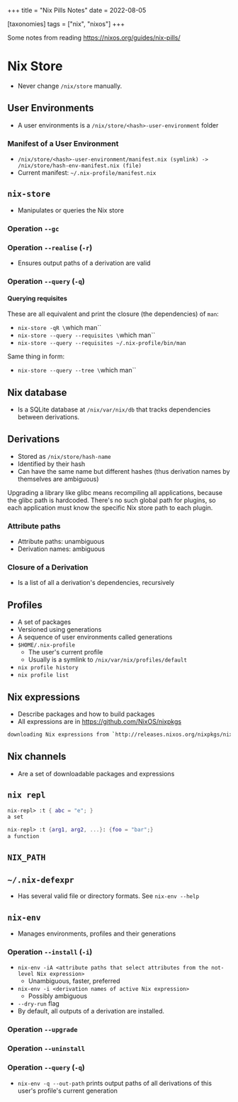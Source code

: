 +++
title = "Nix Pills Notes"
date = 2022-08-05

[taxonomies]
tags = ["nix", "nixos"]
+++

Some notes from reading https://nixos.org/guides/nix-pills/

# Nix Store

- Never change `/nix/store` manually.

## User Environments

- A user environments is a `/nix/store/<hash>-user-environment` folder

### Manifest of a User Environment

- `/nix/store/<hash>-user-environment/manifest.nix (symlink) -> /nix/store/hash-env-manifest.nix (file)`
- Current manifest: `~/.nix-profile/manifest.nix`

## `nix-store`

- Manipulates or queries the Nix store

### Operation `--gc`

### Operation `--realise` (`-r`)

- Ensures output paths of a derivation are valid

### Operation `--query` (`-q`)

#### Querying requisites

These are all equivalent and print the closure (the dependencies) of `man`:
- `nix-store -qR \`which man\``
- `nix-store --query --requisites \`which man\``
- `nix-store --query --requisites ~/.nix-profile/bin/man`

Same thing in form:
- `nix-store --query --tree \`which man\``

## Nix database

- Is a SQLite database at `/nix/var/nix/db` that tracks dependencies between derivations.

## Derivations

- Stored as `/nix/store/hash-name`
- Identified by their hash
- Can have the same name but different hashes (thus derivation names by themselves are ambiguous)

Upgrading a library like glibc means recompiling all applications, because the glibc path is hardcoded.
There's no such global path for plugins, so each application must know the specific Nix store path to each plugin.

### Attribute paths

- Attribute paths: unambiguous
- Derivation names: ambiguous

### Closure of a Derivation

- Is a list of all a derivation's dependencies, recursively

## Profiles

- A set of packages
- Versioned using generations
- A sequence of user environments called generations
- `$HOME/.nix-profile`
    - The user's current profile
    - Usually is a symlink to `/nix/var/nix/profiles/default`
- `nix profile history`
- `nix profile list`

## Nix expressions

- Describe packages and how to build packages
- All expressions are in https://github.com/NixOS/nixpkgs

```sh
downloading Nix expressions from `http://releases.nixos.org/nixpkgs/nixpkgs-14.10pre46060.a1a2851/nixexprs.tar.xz'...
```

## Nix channels

- Are a set of downloadable packages and expressions

## `nix repl`

```nix
nix-repl> :t { abc = "e"; }
a set
```

```nix
nix-repl> :t {arg1, arg2, ...}: {foo = "bar";}
a function
```

## `NIX_PATH`

## `~/.nix-defexpr`

- Has several valid file or directory formats. See `nix-env --help`

## `nix-env`

- Manages environments, profiles and their generations

### Operation `--install` (`-i`)

- `nix-env -iA <attribute paths that select attributes from the not-level Nix expression>`
    - Unambiguous, faster, preferred
- `nix-env -i <derivation names of active Nix expression>`
    - Possibly ambiguous
- `--dry-run` flag
- By default, all outputs of a derivation are installed.

### Operation `--upgrade`

### Operation `--uninstall`

### Operation `--query` (`-q`)

- `nix-env -q --out-path` prints output paths of all derivations of this user's profile's current generation


